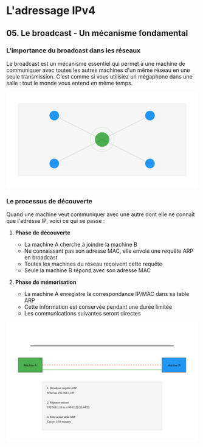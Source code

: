 # L'adressage IPv4

## 05. Le broadcast - Un mécanisme fondamental

### L'importance du broadcast dans les réseaux

Le broadcast est un mécanisme essentiel qui permet à une machine de communiquer avec toutes les autres machines d'un même réseau en une seule transmission. C'est comme si vous utilisiez un mégaphone dans une salle : tout le monde vous entend en même temps.

<img src="https://raw.githubusercontent.com/No-Name-Academy/Networking-for-noobs/refs/heads/main/1-2-Adressage-ipv4/Sources/05-001.svg">

### Le processus de découverte

Quand une machine veut communiquer avec une autre dont elle ne connaît que l'adresse IP, voici ce qui se passe :

1. **Phase de découverte**
   - La machine A cherche à joindre la machine B
   - Ne connaissant pas son adresse MAC, elle envoie une requête ARP en broadcast
   - Toutes les machines du réseau reçoivent cette requête
   - Seule la machine B répond avec son adresse MAC

2. **Phase de mémorisation**
   - La machine A enregistre la correspondance IP/MAC dans sa table ARP
   - Cette information est conservée pendant une durée limitée
   - Les communications suivantes seront directes

<img src="https://raw.githubusercontent.com/No-Name-Academy/Networking-for-noobs/refs/heads/main/1-2-Adressage-ipv4/Sources/05-002.svg">